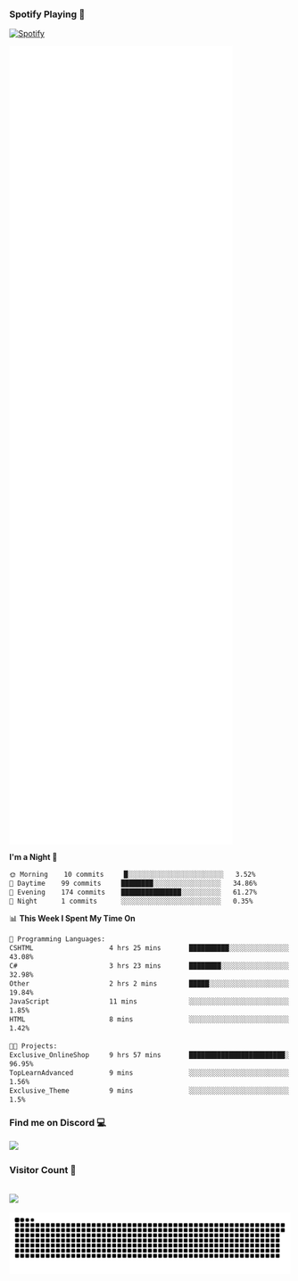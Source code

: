 ### Spotify Playing 🎵
[![Spotify](https://spotify-livestats-callme-milad.vercel.app/api/spotify)](https://open.spotify.com/user/314mrt6dxn5cqoxklh3thbwlr6by)

<img align="center" src="/github-metrics.svg" alt="Metrics" width="400">

<!--START_SECTION:waka-->
**I'm a Night 🦉** 

```text
🌞 Morning    10 commits     █░░░░░░░░░░░░░░░░░░░░░░░░   3.52% 
🌆 Daytime    99 commits     ████████░░░░░░░░░░░░░░░░░   34.86% 
🌃 Evening    174 commits    ███████████████░░░░░░░░░░   61.27% 
🌙 Night      1 commits      ░░░░░░░░░░░░░░░░░░░░░░░░░   0.35%

```


📊 **This Week I Spent My Time On** 

```text
💬 Programming Languages: 
CSHTML                   4 hrs 25 mins       ██████████░░░░░░░░░░░░░░░   43.08% 
C#                       3 hrs 23 mins       ████████░░░░░░░░░░░░░░░░░   32.98% 
Other                    2 hrs 2 mins        █████░░░░░░░░░░░░░░░░░░░░   19.84% 
JavaScript               11 mins             ░░░░░░░░░░░░░░░░░░░░░░░░░   1.85% 
HTML                     8 mins              ░░░░░░░░░░░░░░░░░░░░░░░░░   1.42%

🐱‍💻 Projects: 
Exclusive_OnlineShop     9 hrs 57 mins       ████████████████████████░   96.95% 
TopLearnAdvanced         9 mins              ░░░░░░░░░░░░░░░░░░░░░░░░░   1.56% 
Exclusive_Theme          9 mins              ░░░░░░░░░░░░░░░░░░░░░░░░░   1.5%

```


<!--END_SECTION:waka-->

### Find me on Discord 💻
<a href="https://discord.gg/pQVcABAxAy" rel="nofollow"> 
  <img src="https://discord.c99.nl/widget/theme-3/977957889358573609.png" data-canonical-src="https://discord.c99.nl/widget/theme-3/977957889358573609.png" style="max-width: 100%;"></a>

### Visitor Count 🔢
<p align="left"> 
  <br>
  <img src="https://profile-counter.glitch.me/callme-devil/count.svg" />
</p>

<img src="https://github.com/callme-devil/callme-devil/blob/output/github-contribution-grid-snake.svg" alt="snake" style="max-width: 100%;">
